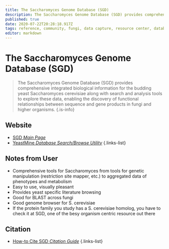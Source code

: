 ```yaml
---
title: The Saccharomyces Genome Database (SGD)
description: The Saccharomyces Genome Database (SGD) provides comprehensive integrated biological information for the budding yeast Saccharomyces cerevisiae along with search and analysis tools to explore these data.
published: true
date: 2020-07-22T20:28:18.917Z
tags: reference, community, fungi, data capture, resource center, database, literature, metabolism, model organism, phenotype, webserver
editor: markdown
---
```


# The Saccharomyces Genome Database (SGD)

> The Saccharomyces Genome Database (SGD) provides comprehensive integrated biological information for the budding yeast Saccharomyces cerevisiae along with search and analysis tools to explore these data, enabling the discovery of functional relationships between sequence and gene products in fungi and higher organisms.
{.is-info}



## Website

- [SGD *Main Page*](https://www.yeastgenome.org/)
- [YeastMine *Database Search/Browse Utility*](https://yeastmine.yeastgenome.org/yeastmine/begin.do)
{.links-list}

## Notes from User
- Comprehensive tools for Saccharomyces from tools for genetic manipulation (restriction site mapper, etc.) to aggregated data of phenotypes and metabolism 
- Easy to use, visually pleasant
- Provides yeast specific literature browsing
- Good for BLAST across fungi 
- Good genome browser for S. cerevisiae
- If the protein family you study has a S. cerevisiae homolog, you have to check it at SGD, one of the besy organism centric resource out there

## Citation

- [How-to Cite SGD *Citation Guide*](https://sites.google.com/view/yeastgenome-help/about/how-to-cite-sgd)
{.links-list}

